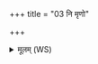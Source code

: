 +++
title = "03 नि मृणो"

+++
<details><summary>मूलम् (WS)</summary>

नि मृणो अगादासितमगात् सुश्रुद्भगवो गोपाय मा ।  
रात्रयेद्यात्मानं परि ददे ऽग्निप्राणो भवामि ॥ ३ ॥
</details>